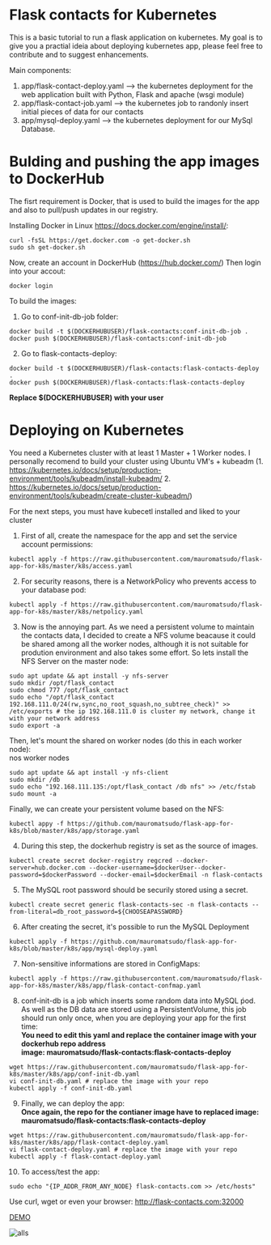 # Flask contacts for Kubernetes

This is a basic tutorial to run a flask application on kubernetes. My goal is to give you a practial ideia about deploying kubernetes app, please feel free to contribute and to suggest enhancements.

Main components:
1. app/flask-contact-deploy.yaml --> the kubernetes deployment for the web application built with Python, Flask and apache (wsgi module)
2. app/flask-contact-job.yaml  --> the kubernetes job to randonly insert initial pieces of data for our contacts 
3. app/mysql-deploy.yaml --> the kubernetes deployment for our MySql Database.


# Bulding and pushing the app images to DockerHub

The fisrt requirement is Docker, that is used to build the images for the app and also to pull/push updates in our registry.

Installing Docker in Linux https://docs.docker.com/engine/install/: <br/>
```
curl -fsSL https://get.docker.com -o get-docker.sh
sudo sh get-docker.sh
```

Now, create an account in DockerHub (https://hub.docker.com/)
Then login into your accout:
```
docker login
```
To build the images:
1. Go to conf-init-db-job folder:  <br/>
```
docker build -t $(DOCKERHUBUSER)/flask-contacts:conf-init-db-job .
docker push $(DOCKERHUBUSER)/flask-contacts:conf-init-db-job
```
2. Go to flask-contacts-deploy:  <br/>
```
docker build -t $(DOCKERHUBUSER)/flask-contacts:flask-contacts-deploy .
docker push $(DOCKERHUBUSER)/flask-contacts:flask-contacts-deploy
```
**Replace $(DOCKERHUBUSER) with your user**

# Deploying on Kubernetes

You need a Kubernetes cluster with at least 1 Master + 1 Worker nodes. I personally recomend to build your cluster using Ubuntu VM's + kubeadm (1.  https://kubernetes.io/docs/setup/production-environment/tools/kubeadm/install-kubeadm/     2. https://kubernetes.io/docs/setup/production-environment/tools/kubeadm/create-cluster-kubeadm/)

For the next steps, you must have kubecetl installed and liked to your cluster

1. First of all, create the namespace for the app and set the service account permissions:  <br/>
```
kubectl apply -f https://raw.githubusercontent.com/mauromatsudo/flask-app-for-k8s/master/k8s/access.yaml
```
2. For security reasons, there is a NetworkPolicy who prevents access to your database pod:  <br/>
```
kubectl apply -f https://raw.githubusercontent.com/mauromatsudo/flask-app-for-k8s/master/k8s/netpolicy.yaml
```
3. Now is the annoying part. As we need a persistent volume to maintain the contacts data, I decided to create a NFS volume beacause it could be shared among all the worker nodes, although it is not suitable for prodution environment and also takes some effort.
So lets install the NFS Server on the master node: <br/>
```
sudo apt update && apt install -y nfs-server
sudo mkdir /opt/flask_contact
sudo chmod 777 /opt/flask_contact
sudo echo "/opt/flask_contact 192.168.111.0/24(rw,sync,no_root_squash,no_subtree_check)" >> /etc/exports # the ip 192.168.111.0 is cluster my network, change it with your network address
sudo export -a
```
Then, let's mount the shared on worker nodes (do this in each worker node): <br/>
nos worker nodes
```
sudo apt update && apt install -y nfs-client
sudo mkdir /db
sudo echo "192.168.111.135:/opt/flask_contact /db nfs" >> /etc/fstab
sudo mount -a
```
Finally, we can create your persistent volume based on the NFS: <br/>
```
kubectl appy -f https://github.com/mauromatsudo/flask-app-for-k8s/blob/master/k8s/app/storage.yaml
```

4. During this step, the dockerhub registry is set as the source of images.
```
kubectl create secret docker-registry regcred --docker-server=hub.docker.com --docker-username=$dockerUser--docker-password=$dockerPassword --docker-email=$dockerEmail -n flask-contacts 
```

5. The MySQL root password should be securily stored using a secret.
```
kubectl create secret generic flask-contacts-sec -n flask-contacts --from-literal=db_root_password=${CHOOSEAPASSWORD}
```
6. After creating the secret, it's possible to run the MySQL Deployment
```
kubectl apply -f https://github.com/mauromatsudo/flask-app-for-k8s/blob/master/k8s/app/mysql-deploy.yaml
```
7. Non-sensitive informations are stored in ConfigMaps:
```
kubectl apply -f https://raw.githubusercontent.com/mauromatsudo/flask-app-for-k8s/master/k8s/app/flask-contact-confmap.yaml
```
8. conf-init-db is a job which inserts some random data into MySQL ṕod. As well as the DB data are stored using a PersistentVolume, this job should run only once, when you are deploying your app for the first time: <br/>
**You need to edit this yaml and replace the container image with your dockerhub repo address <br/>
image: mauromatsudo/flask-contacts:flask-contacts-deploy**
```
wget https://raw.githubusercontent.com/mauromatsudo/flask-app-for-k8s/master/k8s/app/conf-init-db.yaml
vi conf-init-db.yaml # replace the image with your repo
kubectl apply -f conf-init-db.yaml
```
9. Finally, we can deploy the app: <br/>
**Once again, the repo for the contianer image have to replaced
image: mauromatsudo/flask-contacts:flask-contacts-deploy**
```
wget https://raw.githubusercontent.com/mauromatsudo/flask-app-for-k8s/master/k8s/app/flask-contact-deploy.yaml
vi flask-contact-deploy.yaml # replace the image with your repo
kubectl apply -f flask-contact-deploy.yaml
```
10. To access/test the app:
```
sudo echo "{IP_ADDR_FROM_ANY_NODE} flask-contacts.com >> /etc/hosts"
```
Use curl, wget or even your browser: http://flask-contacts.com:32000

[DEMO](https://flaskcontacts.herokuapp.com/)

![alls](https://github.com/tanrax/flask-contacts/raw/master/screenshots/alls.jpg)
